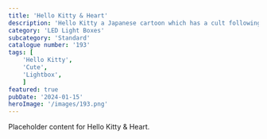 ```yaml
---
title: 'Hello Kitty & Heart'
description: 'Hello Kitty a Japanese cartoon which has a cult following. Cute kitty light with heart. An awesome light for any fan'
category: 'LED Light Boxes'
subcategory: 'Standard'
catalogue number: '193'
tags: [
    'Hello Kitty', 
    'Cute',
    'Lightbox', 
    ]
featured: true
pubDate: '2024-01-15'
heroImage: '/images/193.png'
---
```


Placeholder content for Hello Kitty & Heart.